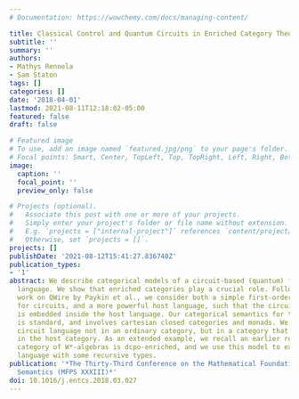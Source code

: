 ```yaml
---
# Documentation: https://wowchemy.com/docs/managing-content/

title: Classical Control and Quantum Circuits in Enriched Category Theory
subtitle: ''
summary: ''
authors:
- Mathys Rennela
- Sam Staton
tags: []
categories: []
date: '2018-04-01'
lastmod: 2021-08-11T12:18:02-05:00
featured: false
draft: false

# Featured image
# To use, add an image named `featured.jpg/png` to your page's folder.
# Focal points: Smart, Center, TopLeft, Top, TopRight, Left, Right, BottomLeft, Bottom, BottomRight.
image:
  caption: ''
  focal_point: ''
  preview_only: false

# Projects (optional).
#   Associate this post with one or more of your projects.
#   Simply enter your project's folder or file name without extension.
#   E.g. `projects = ["internal-project"]` references `content/project/deep-learning/index.md`.
#   Otherwise, set `projects = []`.
projects: []
publishDate: '2021-08-12T15:41:27.836740Z'
publication_types:
- '1'
abstract: We describe categorical models of a circuit-based (quantum) functional programming
  language. We show that enriched categories play a crucial role. Following earlier
  work on QWire by Paykin et al., we consider both a simple first-order linear language
  for circuits, and a more powerful host language, such that the circuit language
  is embedded inside the host language. Our categorical semantics for the host language
  is standard, and involves cartesian closed categories and monads. We interpret the
  circuit language not in an ordinary category, but in a category that is enriched
  in the host category. As an extended example, we recall an earlier result that the
  category of W*-algebras is dcpo-enriched, and we use this model to extend the circuit
  language with some recursive types.
publication: '*The Thirty-Third Conference on the Mathematical Foundations of Programming
  Semantics (MFPS XXXIII)*'
doi: 10.1016/j.entcs.2018.03.027
---
```


